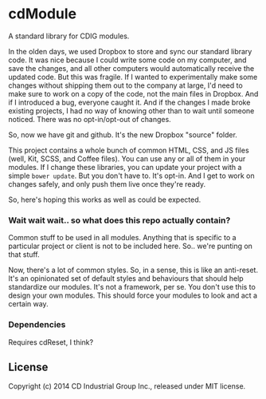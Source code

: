 # cdModule

A standard library for CDIG modules.

In the olden days, we used Dropbox to store and sync our standard library code. It was nice because I could write some code on my computer, and save the changes, and all other computers would automatically receive the updated code. But this was fragile. If I wanted to experimentally make some changes without shipping them out to the company at large, I'd need to make sure to work on a copy of the code, not the main files in Dropbox. And if I introduced a bug, everyone caught it. And if the changes I made broke existing projects, I had no way of knowing other than to wait until someone noticed. There was no opt-in/opt-out of changes.

So, now we have git and github. It's the new Dropbox "source" folder.

This project contains a whole bunch of common HTML, CSS, and JS files (well, Kit, SCSS, and Coffee files). You can use any or all of them in your modules. If I change these libraries, you can update your project with a simple `bower update`. But you don't have to. It's opt-in. And I get to work on changes safely, and only push them live once they're ready.

So, here's hoping this works as well as could be expected.

### Wait wait wait.. so what does this repo actually contain?

Common stuff to be used in all modules. Anything that is specific to a particular project or client is not to be included here. So.. we're punting on that stuff.

Now, there's a lot of common styles. So, in a sense, this is like an anti-reset. It's an opinionated set of default styles and behaviours that should help standardize our modules. It's not a framework, per se. You don't use this to design your own modules. This should force your modules to look and act a certain way.

### Dependencies
Requires cdReset, I think?

## License
Copyright (c) 2014 CD Industrial Group Inc., released under MIT license.
